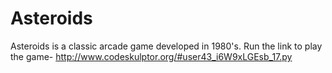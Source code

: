 # Asteroids
Asteroids is a classic arcade game developed in 1980's. Run the link to play the game-  http://www.codeskulptor.org/#user43_i6W9xLGEsb_17.py

